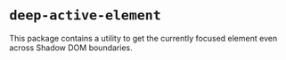 # `deep-active-element`

This package contains a utility to get the currently focused element even across Shadow DOM boundaries.
